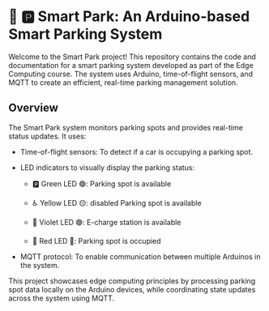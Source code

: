 #  🚗 🅿️ Smart Park: An Arduino-based Smart Parking System

Welcome to the Smart Park project! This repository contains the code and documentation for a smart parking system developed as part of the Edge Computing course. The system uses Arduino, time-of-flight sensors, and MQTT to create an efficient, real-time parking management solution.

## Overview

The Smart Park system monitors parking spots and provides real-time status updates. It uses:

- Time-of-flight sensors: To detect if a car is occupying a parking spot.

- LED indicators to visually display the parking status:

  - 🅿️ Green LED 🟢: Parking spot is available

  - ♿️ Yellow LED 🟡: disabled Parking spot is available 

  - 🔋 Violet LED 🟣: E-charge station is available 

  - 🚫 Red LED 🔴: Parking spot is occupied 

- MQTT protocol: To enable communication between multiple Arduinos in the system.

This project showcases edge computing principles by processing parking spot data locally on the Arduino devices, while coordinating state updates across the system using MQTT.
